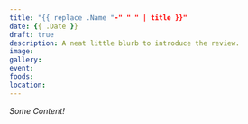 ```yaml
---
title: "{{ replace .Name "-" " " | title }}"
date: {{ .Date }}
draft: true
description: A neat little blurb to introduce the review.
image: 
gallery: 
event:
foods:
location: 
---
```

*Some Content!*